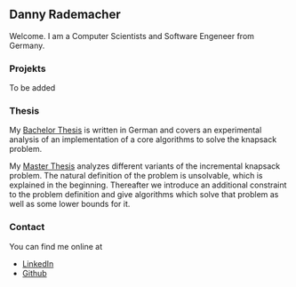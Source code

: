 ## Danny Rademacher

Welcome. I am a Computer Scientists and Software Engeneer from Germany.

### Projekts

To be added

### Thesis

My [Bachelor Thesis](/pdfs/bachelor-thesis.pdf) is written in German and covers an experimental analysis of an implementation of a core algorithms to solve the knapsack problem. 

My [Master Thesis](/pdfs/master-thesis.pdf) analyzes different variants of the incremental knapsack problem. The natural definition of the problem is unsolvable, which is explained in the beginning. Thereafter we introduce an additional constraint to the problem definition and give algorithms which solve that problem as well as some lower bounds for it.


### Contact

You can find me online at

- [LinkedIn](https://www.linkedin.com/in/drademacher)
- [Github](https://github.com/drademacher)
